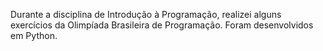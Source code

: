 Durante a disciplina de Introdução à Programação, realizei alguns exercícios da Olimpíada Brasileira de Programação. Foram desenvolvidos em Python.

